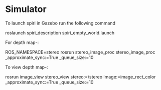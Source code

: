 Simulator
=========

To launch spiri in Gazebo run the following command

roslaunch spiri_description spiri_empty_world.launch


For depth map-:

ROS_NAMESPACE=stereo rosrun stereo_image_proc stereo_image_proc _approximate_sync:=True _queue_size:=10

To view depth map-:

rosrun image_view stereo_view stereo:=/stereo image:=image_rect_color _approximate_sync:=True _queue_size:=10
